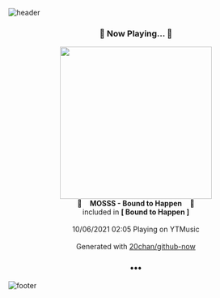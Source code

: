 ![header](https://capsule-render.vercel.app/api?type=wave&height=170&section=header&text=Hi.%20I'm%20SHIFT&fontColor=090707&fontAlignX=45&fontAlignY=65&fontSize=100)

<h3 align="center">🎵 Now Playing... 🎵</h3>
<p align="center">
  <a href="https://music.youtube.com/watch?v=ceV3xcdz4v0">
    <img width="300" src="https://lh3.googleusercontent.com/AQ3XIro32hoPP0XdfritJe-eTXID3GJr58bf6AKbVFpsM5SNiLSC80wpM57f3UaJ2UYbCGQ1z-sj4rdP9w">
  </a>
  <br>
  🎵&nbsp&nbsp&nbsp <b>MOSSS - Bound to Happen</b> &nbsp&nbsp&nbsp🎵
  <br>
  included in <b>[ Bound to Happen ]</b>
  
  <br />
  <br />
  10/06/2021 02:05 Playing on YTMusic
  <br />
  <br />
  Generated with <a href="https://github.com/20chan/github-now">20chan/github-now</a>
</p>

<h3 align="center">•••</h3>

![footer](https://capsule-render.vercel.app/api?type=wave&height=150&section=footer)
